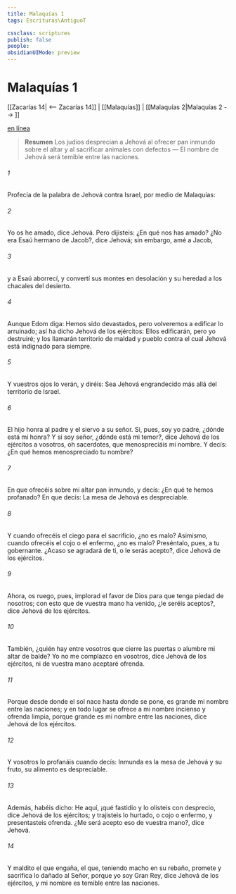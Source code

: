 ```yaml
---
title: Malaquías 1
tags: Escrituras\AntiguoT

cssclass: scriptures
publish: false
people:
obsidianUIMode: preview
---
```


# Malaquías 1
[[Zacarías 14| <-- Zacarías 14]] | [[Malaquías]] | [[Malaquías 2|Malaquías 2 --> ]]

[en línea](https://churchofjesuschrist.org/study/scriptures/ot/mal/1?lang=spa)

> __Resumen__
Los judíos desprecian a Jehová al ofrecer pan inmundo sobre el altar y al sacrificar animales con defectos — El nombre de Jehová será temible entre las naciones.

###### 1 
Profecía de la palabra de Jehová contra Israel, por medio de Malaquías:

###### 2 
Yo os he amado, dice Jehová. Pero dijisteis: ¿En qué nos has amado? ¿No era Esaú hermano de Jacob?, dice Jehová; sin embargo, amé a Jacob,

###### 3 
y a Esaú aborrecí, y convertí sus montes en desolación y  su heredad a los chacales del desierto.

###### 4 
Aunque Edom diga: Hemos sido devastados, pero volveremos a edificar lo arruinado; así ha dicho Jehová de los ejércitos: Ellos edificarán, pero yo destruiré; y los llamarán territorio de maldad y pueblo contra el cual Jehová está indignado para siempre.

###### 5 
Y vuestros ojos lo verán, y diréis: Sea Jehová engrandecido más allá del territorio de Israel.

###### 6 
El hijo honra al padre y el siervo a su señor. Si, pues, soy yo padre, ¿dónde está mi honra? Y si soy señor, ¿dónde está mi temor?, dice Jehová de los ejércitos a vosotros, oh sacerdotes, que menospreciáis mi nombre. Y decís: ¿En qué hemos menospreciado tu nombre?

###### 7 
En que ofrecéis sobre mi altar pan inmundo, y decís: ¿En qué te hemos profanado? En que decís: La mesa de Jehová es despreciable.

###### 8 
Y cuando ofrecéis el  ciego para el sacrificio, ¿no es malo? Asimismo, cuando ofrecéis el cojo o el enfermo, ¿no es malo? Preséntalo, pues, a tu gobernante. ¿Acaso se agradará de ti, o le serás acepto?, dice Jehová de los ejércitos.

###### 9 
Ahora, os ruego, pues, implorad el favor de Dios para que tenga piedad de nosotros; con esto que de vuestra mano ha venido, ¿le seréis aceptos?, dice Jehová de los ejércitos.

###### 10 
También, ¿quién hay entre vosotros que cierre las puertas o alumbre mi altar de balde? Yo no me complazco en vosotros, dice Jehová de los ejércitos, ni de vuestra mano aceptaré ofrenda.

###### 11 
Porque desde donde el sol nace hasta donde se pone, es grande mi nombre entre las naciones; y en todo lugar se ofrece a mi nombre incienso y ofrenda limpia, porque grande es mi nombre entre las naciones, dice Jehová de los ejércitos.

###### 12 
Y vosotros lo profanáis cuando decís: Inmunda es la mesa de Jehová y su fruto, su alimento es despreciable.

###### 13 
Además, habéis dicho: He aquí, ¡qué fastidio  y lo olisteis con desprecio, dice Jehová de los ejércitos; y trajisteis lo hurtado, o cojo o enfermo, y presentasteis ofrenda. ¿Me será acepto eso de vuestra mano?, dice Jehová.

###### 14 
Y maldito el que engaña, el que, teniendo macho en su rebaño, promete y sacrifica lo dañado al Señor, porque yo soy Gran Rey, dice Jehová de los ejércitos, y mi nombre es temible entre las naciones.

